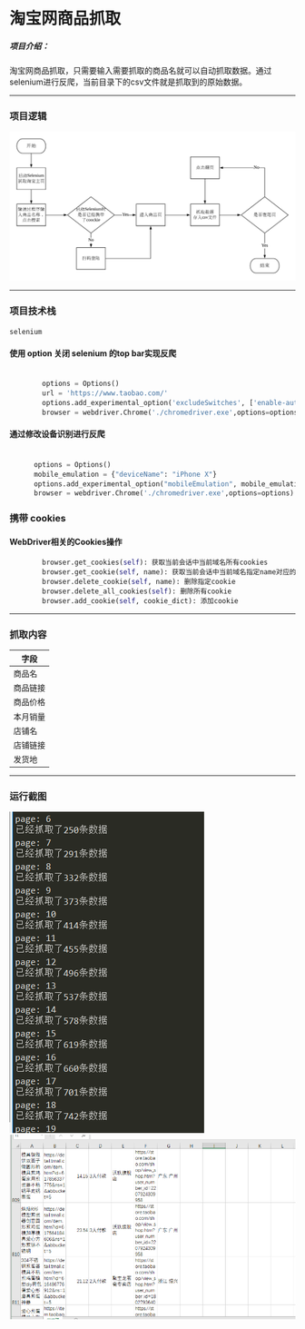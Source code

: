 # 淘宝网商品抓取

##### 项目介绍：
淘宝网商品抓取，只需要输入需要抓取的商品名就可以自动抓取数据。通过selenium进行反爬，当前目录下的csv文件就是抓取到的原始数据。

**** 
### 项目逻辑
![淘宝抓取逻辑](./imgs/流程图.png)


**** 
### 项目技术栈
`selenium`
#### 使用 option 关闭 selenium 的top bar实现反爬
```python

        options = Options()
        url = 'https://www.taobao.com/'
        options.add_experimental_option('excludeSwitches', ['enable-automation'])
        browser = webdriver.Chrome('./chromedriver.exe',options=options)
```

#### 通过修改设备识别进行反爬
```python

      options = Options()
      mobile_emulation = {"deviceName": "iPhone X"}
      options.add_experimental_option("mobileEmulation", mobile_emulation)
      browser = webdriver.Chrome('./chromedriver.exe',options=options)
```
### 携带 cookies
#### WebDriver相关的Cookies操作
```python
        browser.get_cookies(self): 获取当前会话中当前域名所有cookies
        browser.get_cookie(self, name): 获取当前会话中当前域名指定name对应的cookie值
        browser.delete_cookie(self, name): 删除指定cookie
        browser.delete_all_cookies(self): 删除所有cookie
        browser.add_cookie(self, cookie_dict): 添加cookie
```


****  
### 抓取内容

|字段|
|---|
|商品名|
|商品链接|
|商品价格|
|本月销量|
|店铺名|
|店铺链接|
|发货地|
****  
### 运行截图
![运行截图](./imgs/抓取界面.png)
![运行截图](./imgs/抓取结果.png)


